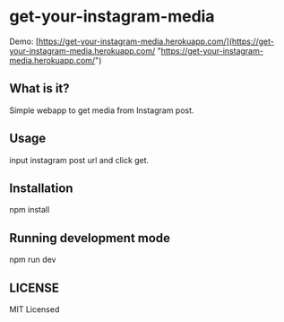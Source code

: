 # get-your-instagram-media

Demo: [https://get-your-instagram-media.herokuapp.com/](https://get-your-instagram-media.herokuapp.com/ "https://get-your-instagram-media.herokuapp.com/")

## What is it?
Simple webapp to get media from Instagram post.

## Usage
input instagram post url and click get.

## Installation
npm install

## Running development mode
npm run dev

## LICENSE
MIT Licensed